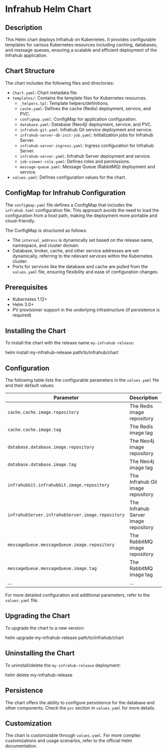 # Infrahub Helm Chart

## Description
This Helm chart deploys Infrahub on Kubernetes. It provides configurable templates for various Kubernetes resources including caching, databases, and message queues, ensuring a scalable and efficient deployment of the Infrahub application.

## Chart Structure
The chart includes the following files and directories:
- `Chart.yaml`: Chart metadata file.
- `templates/`: Contains the template files for Kubernetes resources.
  - `_helpers.tpl`: Template helpers/definitions.
  - `cache.yaml`: Defines the cache (Redis) deployment, service, and PVC.
  - `configmap.yaml`: ConfigMap for application configuration.
  - `database.yaml`: Database (Neo4j) deployment, service, and PVC.
  - `infrahub-git.yaml`: Infrahub Git service deployment and service.
  - `infrahub-server-db-init-job.yaml`: Initialization jobs for Infrahub Server.
  - `infrahub-server-ingress.yaml`: Ingress configuration for Infrahub Server.
  - `infrahub-server.yaml`: Infrahub Server deployment and service.
  - `job-viewer-role.yaml`: Defines roles and permissions.
  - `message-queue.yaml`: Message Queue (RabbitMQ) deployment and service.
- `values.yaml`: Defines configuration values for the chart.

## ConfigMap for Infrahub Configuration
The `configmap.yaml` file defines a ConfigMap that includes the `infrahub.toml` configuration file. This approach avoids the need to load the configuration from a host path, making the deployment more portable and cloud-friendly.

The ConfigMap is structured as follows:
- The `internal_address` is dynamically set based on the release name, namespace, and cluster domain.
- Database, broker, cache, and other service addresses are set dynamically, referring to the relevant services within the Kubernetes cluster.
- Ports for services like the database and cache are pulled from the `values.yaml` file, ensuring flexibility and ease of configuration changes.


## Prerequisites
- Kubernetes 1.12+
- Helm 3.0+
- PV provisioner support in the underlying infrastructure (if persistence is required)

## Installing the Chart
To install the chart with the release name `my-infrahub-release`:

helm install my-infrahub-release path/to/infrahub/chart

## Configuration
The following table lists the configurable parameters in the `values.yaml` file and their default values.

| Parameter | Description | Default |
| --------- | ----------- | ------- |
| `cache.cache.image.repository` | The Redis image repository | `redis` |
| `cache.cache.image.tag` | The Redis image tag | `"7.2"` |
| `database.database.image.repository` | The Neo4j image repository | `neo4j` |
| `database.database.image.tag` | The Neo4j image tag | `5.11-enterprise` |
| `infrahubGit.infrahubGit.image.repository` | The Infrahub Git image repository | `9r2s1098.c1.gra9.container-registry.ovh.net/opsmill/infrahub` |
| `infrahubServer.infrahubServer.image.repository` | The Infrahub Server image repository | `9r2s1098.c1.gra9.container-registry.ovh.net/opsmill/infrahub` |
| `messageQueue.messageQueue.image.repository` | The RabbitMQ image repository | `rabbitmq` |
| `messageQueue.messageQueue.image.tag` | The RabbitMQ image tag | `3.12-management` |
| ... | ... | ... |

For more detailed configuration and additional parameters, refer to the `values.yaml` file.

## Upgrading the Chart
To upgrade the chart to a new version:

helm upgrade my-infrahub-release path/to/infrahub/chart

## Uninstalling the Chart
To uninstall/delete the `my-infrahub-release` deployment:

helm delete my-infrahub-release

## Persistence
The chart offers the ability to configure persistence for the database and other components. Check the `pvc` section in `values.yaml` for more details.

## Customization
The chart is customizable through `values.yaml`. For more complex customizations and usage scenarios, refer to the official Helm documentation.
